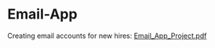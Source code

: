 # Email-App
Creating email accounts for new hires:
[Email_App_Project.pdf](https://github.com/emadkhan896/Email-App/files/15273427/Email_App_Project.pdf)
